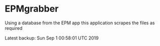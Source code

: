 # EPMgrabber
Using a database from the EPM app this application scrapes the files as required


Latest backup: Sun Sep 1 00:58:01 UTC 2019
